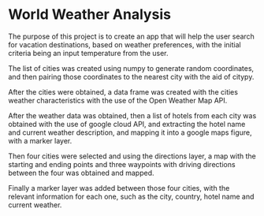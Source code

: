 # World Weather Analysis
The purpose of this project is to create an app that will help the user search for vacation destinations, based on weather preferences, with the initial criteria being an input temperature from the user.

The list of cities was created using numpy to generate random coordinates, and then pairing those coordinates to the nearest city with the aid of citypy.

After the cities were obtained, a data frame was created with the cities weather characteristics with the use of the Open Weather Map API.

After the weather data was obtained, then a list of hotels from each city was obtained with the use of google cloud API, and extracting the hotel name and current weather description, and mapping it into a google maps figure, with a marker layer.

Then four cities were selected and using the directions layer, a map with the starting and ending points and three waypoints with driving directions between the four was obtained and mapped.

Finally a marker layer was added between those four cities, with the relevant information for each one, such as the city, country, hotel  name and current weather.

